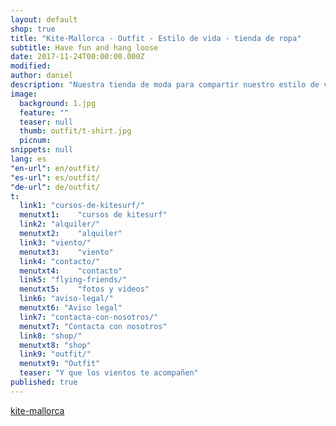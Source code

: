 ```yaml
---
layout: default
shop: true
title: "Kite-Mallorca - Outfit - Estilo de vida - tienda de ropa"
subtitle: Have fun and hang loose
date: 2017-11-24T00:00:00.000Z
modified: 
author: daniel
description: "Nuestra tienda de moda para compartir nuestro estilo de vida. Camisetas, chaquetas, sudaderas, gorros, bolsos, etc."
image: 
  background: 1.jpg
  feature: ""
  teaser: null
  thumb: outfit/t-shirt.jpg
  picnum:
snippets: null
lang: es
"en-url": en/outfit/
"es-url": es/outfit/
"de-url": de/outfit/
t:
  link1: "cursos-de-kitesurf/"
  menutxt1:    "cursos de kitesurf"
  link2: "alquiler/"
  menutxt2:    "alquiler"
  link3: "viento/"
  menutxt3:    "viento"
  link4: "contacto/"
  menutxt4:    "contacto"
  link5: "flying-friends/"
  menutxt5:    "fotos y videos"
  link6: "aviso-legal/"
  menutxt6: "Aviso legal"
  link7: "contacta-con-nosotros/"
  menutxt7: "Contacta con nosotros"
  link8: "shop/"
  menutxt8: "shop"
  link9: "outfit/"
  menutxt9: "Outfit"
  teaser: "Y que los vientos te acompañen"
published: true
---
```


<div id="myShop">
    <a href="//shop.spreadshirt.es/kite-mallorca">kite-mallorca</a>
</div>

<script>
    var spread_shop_config = {
        shopName: 'kite-mallorca',
        locale: 'es_ES',
        prefix: '//shop.spreadshirt.es',
        baseId: 'myShop'
    };
</script>

<script type="text/javascript"
        src="//shop.spreadshirt.es/shopfiles/shopclient/shopclient.nocache.js">
</script>
